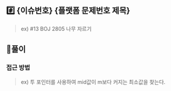 ## #️⃣ {이슈번호} {플랫폼 문제번호 제목}
> ex) #13 BOJ 2805 나무 자르기


## 📝풀이
<!--풀었으면 어떻게 풀었는지 못 풀었으면 어떤 노력을 했는지 알려주세요 :) -->
### 접근 방법
> ex) 투 포인터를 사용하여 mid값이 m보다 커지는 최소값을 찾는다.
